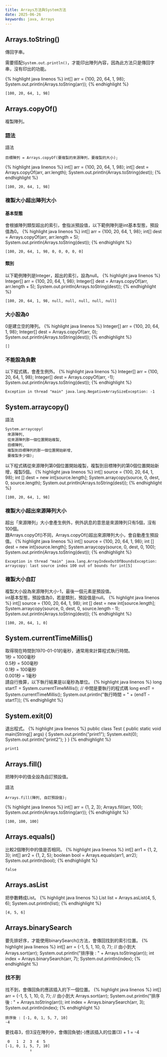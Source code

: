 ```yaml
---
title: Arrays方法與System方法
date: 2025-06-26
keywords: java, Arrays
---
```

## Arrays.toString()
傳回字串。

需要搭配`System.out.println()`，才能印出陣列內容，因為此方法只是傳回字串，沒有印出的功能。

{% highlight java linenos %}
int[] arr = {100, 20, 64, 1, 98};
System.out.println(Arrays.toString(arr));
{% endhighlight %}
```
[100, 20, 64, 1, 98]
```

## Arrays.copyOf()
複製陣列。

### 語法
語法
```
目標陣列 = Arrays.copyOf(要複製的來源陣列，要複製的大小);
```

{% highlight java linenos %}
int[] arr = {100, 20, 64, 1, 98};
int[] dest = Arrays.copyOf(arr, arr.length);
System.out.println(Arrays.toString(dest));
{% endhighlight %}
```
[100, 20, 64, 1, 98]
```

### 複製大小超出陣列大小
#### 基本型態
會根據陣列類型超出的索引，會指派預設值，以下範例陣列是int基本型態，預設值為0。
{% highlight java linenos %}
int[] arr = {100, 20, 64, 1, 98};
int[] dest = Arrays.copyOf(arr, arr.length + 5);
System.out.println(Arrays.toString(dest));
{% endhighlight %}
```
[100, 20, 64, 1, 98, 0, 0, 0, 0, 0]
```

#### 類別
以下範例陣列是Integer，超出的索引，設為null。
{% highlight java linenos %}
Integer[] arr = {100, 20, 64, 1, 98};
Integer[] dest = Arrays.copyOf(arr, arr.length + 5);
System.out.println(Arrays.toString(dest));
{% endhighlight %}
```
[100, 20, 64, 1, 98, null, null, null, null, null]
```

### 大小設為0
0是建立空的陣列。
{% highlight java linenos %}
Integer[] arr = {100, 20, 64, 1, 98};
Integer[] dest = Arrays.copyOf(arr, 0);
System.out.println(Arrays.toString(dest));
{% endhighlight %}
```
[]
```
### 不能設為負數
以下程式碼，會產生例外。
{% highlight java linenos %}
Integer[] arr = {100, 20, 64, 1, 98};
Integer[] dest = Arrays.copyOf(arr, -1);
System.out.println(Arrays.toString(dest));
{% endhighlight %}
```
Exception in thread "main" java.lang.NegativeArraySizeException: -1
```

## System.arraycopy()
語法
```
System.arraycopy(
 來源陣列, 
 從來源陣列那一個位置開始複製, 
 目標陣列, 
 複製到目標陣列的那一個位置開始新增, 
 要複製多少個);
```

以下程式碼從來源陣列第0個位置開始複製，複製到目標陣列的第0個位置開始新增，複製5個。
{% highlight java linenos %}
int[] source = {100, 20, 64, 1, 98};
int [] dest = new int[source.length];
System.arraycopy(source, 0, dest, 0, source.length);
System.out.println(Arrays.toString(dest));
{% endhighlight %}
```
[100, 20, 64, 1, 98]
```

### 複製大小超出來源陣列大小
超出「來源陣列」大小會產生例外，例外訊息的意思是來源陣列只有5個，沒有100個。<br>
跟Arrays.copyOf()不同，Arrays.copyOf()超出來源陣列大小，會自動產生預設值。
{% highlight java linenos %}
int[] source = {100, 20, 64, 1, 98};
int [] dest = new int[source.length];
System.arraycopy(source, 0, dest, 0, 100);
System.out.println(Arrays.toString(dest));
{% endhighlight %}
```
Exception in thread "main" java.lang.ArrayIndexOutOfBoundsException: arraycopy: last source index 100 out of bounds for int[5]
```

### 複製大小自訂
複製大小設為來源陣列大小-1，最後一個元素是預設值。<br>
int基本型態，預設值為0，若是類別，預設值是null。
{% highlight java linenos %}
int[] source = {100, 20, 64, 1, 98};
int [] dest = new int[source.length];
System.arraycopy(source, 0, dest, 0, source.length - 1);
System.out.println(Arrays.toString(dest));
{% endhighlight %}
```
[100, 20, 64, 1, 0]
```

## System.currentTimeMillis()
取得現在時間到1970-01-01的毫秒，通常用來計算程式執行時間。<br>
1秒 = 1000毫秒<br>
0.5秒 = 500毫秒<br>
0.1秒 = 100毫秒<br> 
0.001秒 = 1毫秒<br>
請自行換算，以下執行結果是以毫秒為單位。
{% highlight java linenos %}
long startT = System.currentTimeMillis();
    // 中間是要執行的程式碼
long endT = System.currentTimeMillis();
System.out.println("執行時間 =  " + (endT - startT));
{% endhighlight %}

## System.exit(0)
退出程式。
{% highlight java linenos %}
public class Test {
  public static void main(String[] args) {
    System.out.println("print1");
    System.exit(0);
    System.out.println("print2");
  }
}
{% endhighlight %}
```
print1
```

## Arrays.fill()
把陣列中的值全設為自訂預設值。

語法
```
Arrays.fill(陣列, 自訂預設值);
```

{% highlight java linenos %}
int[] arr = {1, 2, 3};
Arrays.fill(arr, 100);
System.out.println(Arrays.toString(arr));
{% endhighlight %}
```
[100, 100, 100]
```

## Arrays.equals()
比較2個陣列中的值是否相同。
{% highlight java linenos %}
int[] arr1 = {1, 2, 3};
int[] arr2 = {1, 2, 5};
boolean bool = Arrays.equals(arr1, arr2);
System.out.println(bool);
{% endhighlight %}
```
false
```
## Arrays.asList
把參數轉成List。
{% highlight java linenos %}
List<Integer> list = Arrays.asList(4, 5, 6);
System.out.println(list);
{% endhighlight %}
```
[4, 5, 6]
```

## Arrays.binarySearch
要先排好序，才能使用binarySearch()方法，會傳回找到的索引位置。
{% highlight java linenos %}
int[] arr = {-1, 5, 1, 10, 0, 7};
// 由小到大
Arrays.sort(arr);
System.out.println("排序後 : " + Arrays.toString(arr));
int index = Arrays.binarySearch(arr, 7);
System.out.println(index);
{% endhighlight %}

### 找不到
找不到，會傳回負的應該插入的下一個位置。
{% highlight java linenos %}
int[] arr = {-1, 5, 1, 10, 0, 7};
// 由小到大
Arrays.sort(arr);
System.out.println("排序後 : " + Arrays.toString(arr));
int index = Arrays.binarySearch(arr, 3);
System.out.println(index);
{% endhighlight %}
```
排序後 : [-1, 0, 1, 5, 7, 10]
-4
```

要找尋3，但3沒在陣列中，會傳回負號(-)應該插入的位置(3) \+ 1 = -4
```
 0   1  2  3  4  5
[-1, 0, 1, 5, 7, 10]
           ↑
```




